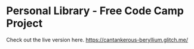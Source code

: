 # Personal Library - Free Code Camp Project

Check out the live version here. https://cantankerous-beryllium.glitch.me/
